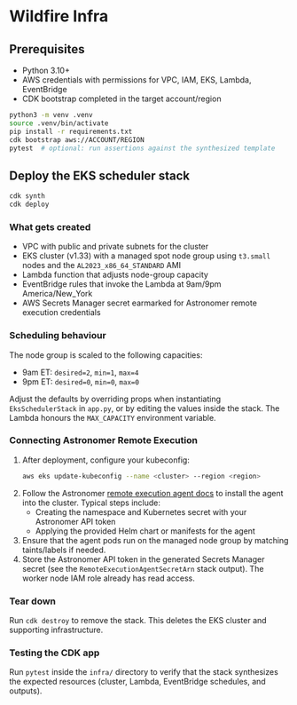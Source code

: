 # Wildfire Infra

## Prerequisites
- Python 3.10+
- AWS credentials with permissions for VPC, IAM, EKS, Lambda, EventBridge
- CDK bootstrap completed in the target account/region

```bash
python3 -m venv .venv
source .venv/bin/activate
pip install -r requirements.txt
cdk bootstrap aws://ACCOUNT/REGION
pytest  # optional: run assertions against the synthesized template
```

## Deploy the EKS scheduler stack
```bash
cdk synth
cdk deploy
```

### What gets created
- VPC with public and private subnets for the cluster
- EKS cluster (v1.33) with a managed spot node group using `t3.small` nodes and the `AL2023_x86_64_STANDARD` AMI
- Lambda function that adjusts node-group capacity
- EventBridge rules that invoke the Lambda at 9am/9pm America/New_York
- AWS Secrets Manager secret earmarked for Astronomer remote execution credentials

### Scheduling behaviour
The node group is scaled to the following capacities:
- 9am ET: `desired=2`, `min=1`, `max=4`
- 9pm ET: `desired=0`, `min=0`, `max=0`

Adjust the defaults by overriding props when instantiating `EksSchedulerStack` in `app.py`, or by editing the values inside the stack. The Lambda honours the `MAX_CAPACITY` environment variable.

### Connecting Astronomer Remote Execution
1. After deployment, configure your kubeconfig:
   ```bash
   aws eks update-kubeconfig --name <cluster> --region <region>
   ```
2. Follow the Astronomer [remote execution agent docs](https://www.astronomer.io/docs/astro/remote-execution-agents) to install the agent into the cluster. Typical steps include:
   - Creating the namespace and Kubernetes secret with your Astronomer API token
   - Applying the provided Helm chart or manifests for the agent
3. Ensure that the agent pods run on the managed node group by matching taints/labels if needed.
4. Store the Astronomer API token in the generated Secrets Manager secret (see the `RemoteExecutionAgentSecretArn` stack output). The worker node IAM role already has read access.

### Tear down
Run `cdk destroy` to remove the stack. This deletes the EKS cluster and supporting infrastructure.

### Testing the CDK app
Run `pytest` inside the `infra/` directory to verify that the stack synthesizes the expected resources (cluster, Lambda, EventBridge schedules, and outputs).
